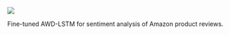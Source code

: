 ![](https://img.shields.io/badge/library-fastai%20v1.0-ff69b4.svg)

Fine-tuned AWD-LSTM for sentiment analysis of Amazon product reviews.
